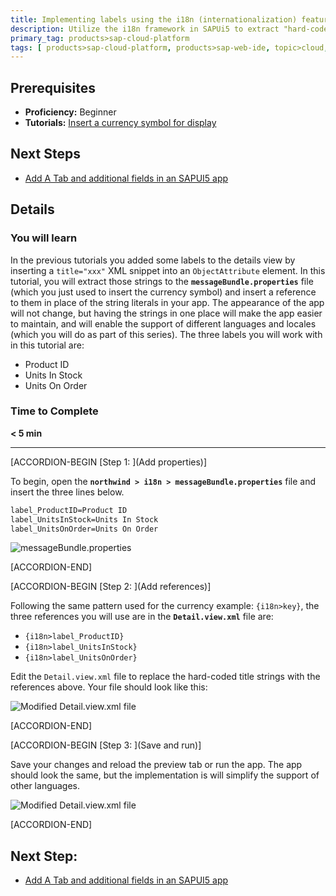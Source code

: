 ```yaml
---
title: Implementing labels using the i18n (internationalization) features of SAPUI5
description: Utilize the i18n framework in SAPUi5 to extract "hard-coded" strings in your app and maintain them in a single file.
primary_tag: products>sap-cloud-platform
tags: [ products>sap-cloud-platform, products>sap-web-ide, topic>cloud, topic>html5, topic>mobile, topic>odata, topic>sapui5, tutorial>beginner ]
---
```


## Prerequisites
- **Proficiency:** Beginner
- **Tutorials:** [Insert a currency symbol for display](http://www.sap.com/developer/tutorials/hcp-webide-insert-currency-symbol.html)

## Next Steps
- [Add A Tab and additional fields in an SAPUI5 app](http://www.sap.com/developer/tutorials/hcp-webide-add-tab.html)

## Details

### You will learn
In the previous tutorials you added some labels to the details view by inserting a `title="xxx"` XML snippet into an `ObjectAttribute` element. In this tutorial, you will extract those strings to the **`messageBundle.properties`** file (which you just used to insert the currency symbol) and insert a reference to them in place of the string literals in your app. The appearance of the app will not change, but having the strings in one place will make the app easier to maintain, and will enable the support of different languages and locales (which you will do as part of this series). The three labels you will work with in this tutorial are:

* Product ID
* Units In Stock
* Units On Order

### Time to Complete
**< 5 min**

---

[ACCORDION-BEGIN [Step 1: ](Add properties)]

To begin, open the **`northwind > i18n > messageBundle.properties`** file and insert the three lines below.

```xml
label_ProductID=Product ID
label_UnitsInStock=Units In Stock
label_UnitsOnOrder=Units On Order
```

![messageBundle.properties](https://raw.githubusercontent.com/SAPDocuments/Tutorials/master/tutorials/hcp-webide-labels-i18n/mob2-4_1.png)


[ACCORDION-END]

[ACCORDION-BEGIN [Step 2: ](Add references)]

Following the same pattern used for the currency example: `{i18n>key}`, the three references you will use are in the **`Detail.view.xml`** file are:

* `{i18n>label_ProductID}`
* `{i18n>label_UnitsInStock}`
* `{i18n>label_UnitsOnOrder}`

Edit the `Detail.view.xml` file to replace the hard-coded title strings with the references above. Your file should look like this:

![Modified Detail.view.xml file](https://raw.githubusercontent.com/SAPDocuments/Tutorials/master/tutorials/hcp-webide-labels-i18n/mob2-4_2.png)


[ACCORDION-END]

[ACCORDION-BEGIN [Step 3: ](Save and run)]

Save your changes and reload the preview tab or run the app. The app should look the same, but the implementation is will simplify the support of other languages.

![Modified Detail.view.xml file](https://raw.githubusercontent.com/SAPDocuments/Tutorials/master/tutorials/hcp-webide-labels-i18n/mob2-4_3.png)


[ACCORDION-END]



## Next Step:
- [Add A Tab and additional fields in an SAPUI5 app](http://www.sap.com/developer/tutorials/hcp-webide-add-tab.html)

